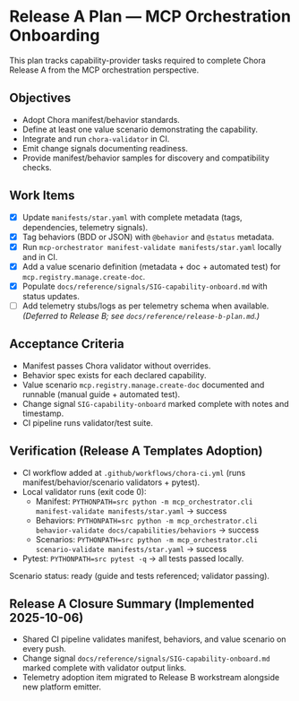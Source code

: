 # Release A Plan — MCP Orchestration Onboarding

This plan tracks capability-provider tasks required to complete Chora Release A from the MCP orchestration perspective.

## Objectives
- Adopt Chora manifest/behavior standards.
- Define at least one value scenario demonstrating the capability.
- Integrate and run `chora-validator` in CI.
- Emit change signals documenting readiness.
- Provide manifest/behavior samples for discovery and compatibility checks.

## Work Items
- [x] Update `manifests/star.yaml` with complete metadata (tags, dependencies, telemetry signals).
- [x] Tag behaviors (BDD or JSON) with `@behavior` and `@status` metadata.
- [x] Run `mcp-orchestrator manifest-validate manifests/star.yaml` locally and in CI.
- [x] Add a value scenario definition (metadata + doc + automated test) for `mcp.registry.manage.create-doc`.
- [x] Populate `docs/reference/signals/SIG-capability-onboard.md` with status updates.
- [ ] Add telemetry stubs/logs as per telemetry schema when available. *(Deferred to Release B; see `docs/reference/release-b-plan.md`.)*

## Acceptance Criteria
- Manifest passes Chora validator without overrides.
- Behavior spec exists for each declared capability.
- Value scenario `mcp.registry.manage.create-doc` documented and runnable (manual guide + automated test).
- Change signal `SIG-capability-onboard` marked complete with notes and timestamp.
- CI pipeline runs validator/test suite.

## Verification (Release A Templates Adoption)

- CI workflow added at `.github/workflows/chora-ci.yml` (runs manifest/behavior/scenario validators + pytest).
- Local validator runs (exit code 0):
  - Manifest: `PYTHONPATH=src python -m mcp_orchestrator.cli manifest-validate manifests/star.yaml` → success
  - Behaviors: `PYTHONPATH=src python -m mcp_orchestrator.cli behavior-validate docs/capabilities/behaviors` → success
  - Scenarios: `PYTHONPATH=src python -m mcp_orchestrator.cli scenario-validate manifests/star.yaml` → success
- Pytest: `PYTHONPATH=src pytest -q` → all tests passed locally.

Scenario status: ready (guide and tests referenced; validator passing).

## Release A Closure Summary (Implemented 2025-10-06)
- Shared CI pipeline validates manifest, behaviors, and value scenario on every push.
- Change signal `docs/reference/signals/SIG-capability-onboard.md` marked complete with validator output links.
- Telemetry adoption item migrated to Release B workstream alongside new platform emitter.
